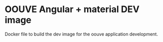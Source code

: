 # OOUVE Angular + material DEV image

Docker file to build the dev image for the oouve application development.
